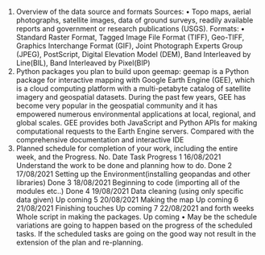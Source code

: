 1.	Overview of the data source and formats
Sources:
•	Topo maps, aerial photographs, satellite images, data of ground surveys, readily available reports and government or research publications (USGS).
Formats:
•	Standard Raster Format, Tagged Image File Format (TIFF), Geo-TIFF, Graphics Interchange Format (GIF), Joint Photograph Experts Group (JPEG), PostScript, Digital Elevation Model (DEM), Band Interleaved by Line(BIL), Band Interleaved by Pixel(BIP)
2.	Python packages you plan to build upon
geemap: geemap is a Python package for interactive mapping with Google Earth Engine (GEE), which is a cloud computing platform with a multi-petabyte catalog of satellite imagery and geospatial datasets. During the past few years, GEE has become very popular in the geospatial community and it has empowered numerous environmental applications at local, regional, and global scales. GEE provides both JavaScript and Python APIs for making computational requests to the Earth Engine servers. Compared with the comprehensive documentation and interactive IDE
3.	Planned schedule for completion of your work, including the entire week, and the Progress.
No.	Date	     Task	Progress
1	16/08/2021	Understand the work to be done and planning how to do.	Done
2	17/08/2021	Setting up the Environment(installing geopandas and other libraries)	Done
3	18/08/2021	Beginning to code (importing all of the modules etc..)	Done
4	19/08/2021	Data cleaning (using only specific data given)	Up coming
5	20/08/2021	Making the map	Up coming
6	21/08/2021	Finishing touches	Up coming
7	22/08/2021 and forth weeks	Whole script in making the packages.	Up coming
•	May be the schedule variations are going to happen based on the progress of the scheduled tasks. If the scheduled tasks are going on the good way not result in the extension of the plan and re-planning.
